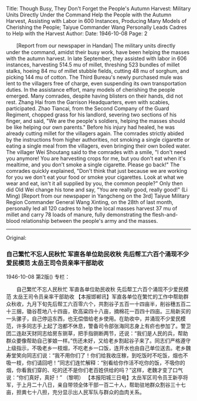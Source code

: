 Title: Though Busy, They Don't Forget the People's Autumn Harvest: Military Units Directly Under the Command Help the People with the Autumn Harvest, Assisting with Labor in 600 Instances, Producing Many Models of Cherishing the People; Taiyue Commander Wang Personally Leads Cadres to Help with the Harvest
Author:
Date: 1946-10-08
Page: 2

　　[Report from our newspaper in Handan] The military units directly under the command, amidst their busy work, have been helping the masses with the autumn harvest. In late September, they assisted with labor in 606 instances, harvesting 514.5 mu of millet, threshing 523 bundles of millet stalks, hoeing 84 mu of millet stubble fields, cutting 48 mu of sorghum, and picking 144 mu of cotton. The Third Bureau's newly purchased mule was lent to the villagers free of charge, even suspending its own transportation duties. In the assistance effort, many models of cherishing the people emerged. Many comrades, despite having blisters on their hands, did not rest. Zhang Hai from the Garrison Headquarters, even with scabies, participated. Zhao Tiancai, from the Second Company of the Guard Regiment, chopped grass for his landlord, severing two sections of his finger, and said, "We are the people's soldiers, helping the masses should be like helping our own parents." Before his injury had healed, he was already cutting millet for the villagers again. The comrades strictly abided by the instructions from higher authorities, not smoking a single cigarette or eating a single meal from the villagers, even bringing their own boiled water. The villager Wei Shoutang said to the comrades with a smile, "I don't need you anymore! You are harvesting crops for me, but you don't eat when it's mealtime, and you don't smoke a single cigarette. Please go back!" The comrades quickly explained, "Don't think that just because we are working for you we don't eat your food or smoke your cigarettes. Look at what we wear and eat, isn't it all supplied by you, the common people?" Only then did Old Wei change his tone and say, "You are really good, really good!"
                            (Li Ming)
    [Report from our newspaper in Yangcheng on the 3rd] Taiyue Military Region Commander General Wang Xinting, on the 28th of last month, personally led all 120 cadres to help the local masses harvest 37 mu of millet and carry 78 loads of manure, fully demonstrating the flesh-and-blood relationship between the people's army and the masses.



<hr /> 

Original: 


### 自己繁忙不忘人民秋忙  军直各单位助民收秋  先后帮工六百个涌现不少爱民模范  太岳王司令员亲率干部助收

1946-10-08
第2版()
专栏：

　　自己繁忙不忘人民秋忙
    军直各单位助民收秋
    先后帮工六百个涌现不少爱民模范
    太岳王司令员亲率干部助收
    【本报邯郸讯】军直各单位在繁忙的工作中帮助群众秋收，九月下旬先后帮工六百零六个，共割谷子五百一十四亩半，削谷穗五百二十三捆，锄谷茬地八十四亩，砍高粱四十八亩，摘棉花一百四十四亩。三局新买的一头骡子，自己停运东西，也无偿借给老乡使用。在助收中，并涌现不少爱民模范，许多同志手上起了泡都不休息，警备司令部张海同志身上有疥也参加了。警卫团二连赵天财同志给房东铡草，把手指铡断两节，还说：“我们是人民的兵，帮助群众要像帮助自己爹娘一样。”伤还未好，又给老乡割起谷子来了。同志们严格遵守上级指示，不吸老乡一枝烟，不吃老乡一口饭，连开水也由自己单位送去。老乡魏寿堂笑向同志们说：“我不用你们了！你们给我收庄稼，到吃饭时不吃饭，烟也不吸一枝，你们请回吧！”同志们连忙解释：“别看给你作活不吃你的饭，不吸你的烟，你看我们穿的、吃的还不是你们老百姓供给的吗？”这样，老魏才变了口气说：“你们真好，真好！”
                            （黎明）
    【本报阳城三日电】太岳军区司令员王新亭将军，于上月二十八日，亲自带领全体干部一百二十人，帮助驻地群众割谷三十七亩，担粪七十八担，充分显示出人民军队与群众的血肉关系。
